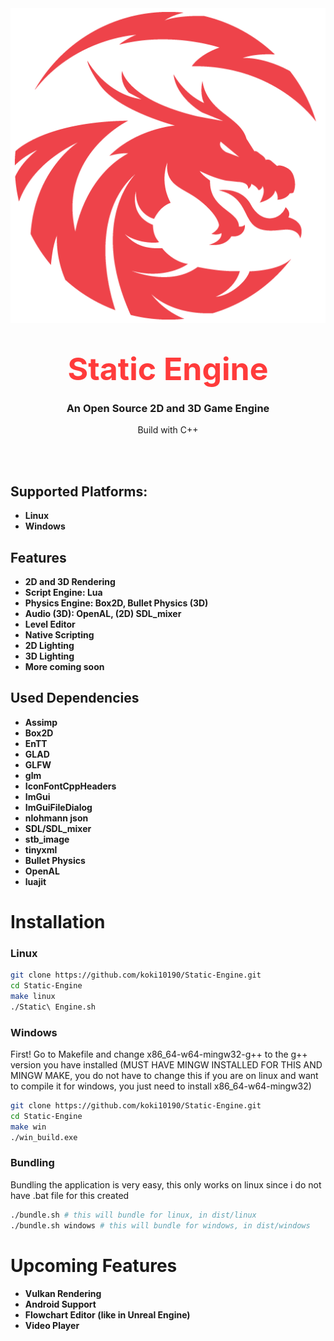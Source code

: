 <div align="center">
<img src="build/logo2.png">

<h1 align="center" style="width: 100%; margin-top: 40px; font-size: 50px; color: #ff3b3b; margin-bottom: 10px">Static Engine</h1>

<h3>An Open Source 2D and 3D Game Engine</h3>
<p align="center">Build with C++</p>
</div>

<br>
<br>

## Supported Platforms:

-   **Linux**
-   **Windows**

## Features

-   **2D and 3D Rendering**
-   **Script Engine: Lua**
-   **Physics Engine: Box2D, Bullet Physics (3D)**
-   **Audio (3D): OpenAL, (2D) SDL_mixer**
-   **Level Editor**
-   **Native Scripting**
-   **2D Lighting**
-   **3D Lighting**
-   **More coming soon**

## Used Dependencies

-   **Assimp**
-   **Box2D**
-   **EnTT**
-   **GLAD**
-   **GLFW**
-   **glm**
-   **IconFontCppHeaders**
-   **ImGui**
-   **ImGuiFileDialog**
-   **nlohmann json**
-   **SDL/SDL_mixer**
-   **stb_image**
-   **tinyxml**
-   **Bullet Physics**
-   **OpenAL**
-   **luajit**

# Installation

### **Linux**

```bash
git clone https://github.com/koki10190/Static-Engine.git
cd Static-Engine
make linux
./Static\ Engine.sh
```

### **Windows**

First! Go to Makefile and change x86_64-w64-mingw32-g++ to the g++ version you have installed (MUST HAVE MINGW INSTALLED FOR THIS AND MINGW MAKE, you do not have to change this if you are on linux and want to compile it for windows, you just need to install x86_64-w64-mingw32)

```bash
git clone https://github.com/koki10190/Static-Engine.git
cd Static-Engine
make win
./win_build.exe
```

### **Bundling**

Bundling the application is very easy, this only works on linux since i do not have .bat file for this created

```bash
./bundle.sh # this will bundle for linux, in dist/linux
./bundle.sh windows # this will bundle for windows, in dist/windows
```

# Upcoming Features

-   **Vulkan Rendering**
-   **Android Support**
-   **Flowchart Editor (like in Unreal Engine)**
-   **Video Player**
